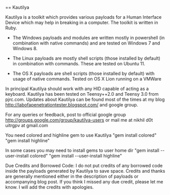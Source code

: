 == Kautilya

Kautilya is a toolkit which provides various payloads for a Human Interface Device which may help in breaking in a computer. The toolkit is written in Ruby. 

- The Windows payloads and modules are written mostly in powershell (in combination with native commands) and are tested on Windows 7 and Windows 8. 

- The Linux payloads are mostly shell scripts (those installed by default) in combination with commands. These are tested on Ubuntu 11.

- The OS X payloads are shell scripts (those installed by default) with usage of native commands. Tested on OS X Lion running on a VMWare


In principal Kautilya should work with any HID capable of acting as a keyboard. Kautilya has been tested on Teensy++2.0 and Teensy 3.0 from pjrc.com. Updates about Kautilya can be found most of the times at my blog http://labofapenetrationtester.blogspot.com/ and google group.

For any queries or feedback, post to official google group http://groups.google.com/group/kautilya-users or mail me at nikhil d0t uitrgpv at gmail.com 


You need colored and highline gem to use Kautilya
"gem install colored"
"gem install highline"

In some cases you may need to install gems to user home dir
"gem install --user-install colored"
"gem install --user-install highline"

Due Credits and Borrowed Code: I do not put credits of any borrowed code inside the payloads generated by Kautilya to save space. Credits and thanks are generally mentioned either in the description of payloads or accompanying blog post. If you think I missed any due credit, please let me know. I will add the credits with apologies.

